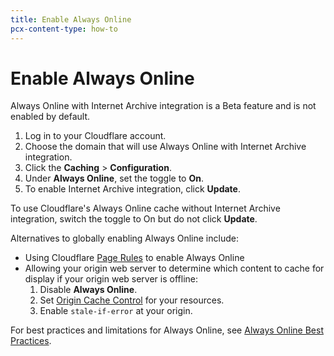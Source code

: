 ```yaml
---
title: Enable Always Online
pcx-content-type: how-to
---
```


# Enable Always Online

Always Online with Internet Archive integration is a Beta feature and is not enabled by default.

1.  Log in to your Cloudflare account.
2.  Choose the domain that will use Always Online with Internet Archive integration.
3.  Click the **Caching** > **Configuration**.
4.  Under **Always Online**, set the toggle to **On**.
5.  To enable Internet Archive integration, click **Update**.

To use Cloudflare's Always Online cache without Internet Archive integration, switch the toggle to On but do not click **Update**.

Alternatives to globally enabling Always Online include:

*   Using Cloudflare [Page Rules](/cache/how-to/create-page-rules/) to enable Always Online
*   Allowing your origin web server to determine which content to cache for display if your origin web server is offline:
    1.  Disable **Always Online**.
    2.  Set [Origin Cache Control](/cache/about/cache-control/) for your resources.
    3.  Enable `stale-if-error` at your origin.

For best practices and limitations for Always Online, see [Always Online Best Practices](/cache/best-practices/always-online/).
